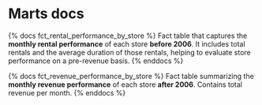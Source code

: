 # Marts docs

{% docs fct_rental_performance_by_store %}
Fact table that captures the **monthly rental performance** of each store **before 2006**. It includes total rentals and the average duration of those rentals, helping to evaluate store performance on a pre-revenue basis.
{% enddocs %}

{% docs fct_revenue_performance_by_store %}
Fact table summarizing the **monthly revenue performance** of each store **after 2006**. Contains total revenue per month.
{% enddocs %}
